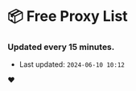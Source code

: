 # :package: Free Proxy List
### Updated every 15 minutes.

- Last updated: `2024-06-10 10:12`

:heart:
